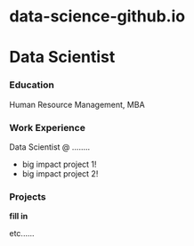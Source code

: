 # data-science-github.io
# Data Scientist 

### Education 
Human Resource Management, MBA

### Work Experience 
Data Scientist @ ........
- big impact project 1!
- big impact project 2!

### Projects
**fill in**

etc......
